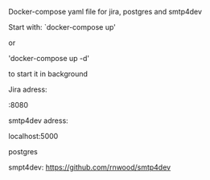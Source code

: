 Docker-compose yaml file for jira, postgres and smtp4dev

Start with:
`docker-compose up' 

or

'docker-compose up -d'

to start it in background

Jira adress:

<docker machine pd>:8080

smtp4dev adress:

localhost:5000

postgres

smpt4dev:
https://github.com/rnwood/smtp4dev

